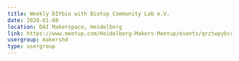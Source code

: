 ```yaml
---
title: Weekly DIYbio with Biotop Community Lab e.V.
date: 2020-01-08
location: DAI Makerspace, Heidelberg
link: https://www.meetup.com/Heidelberg-Makers-Meetup/events/qrztwpybccblb/
usergroup: makershd
type: usergroup
---
```

